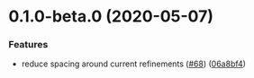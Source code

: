 # 0.1.0-beta.0 (2020-05-07)


### Features

* reduce spacing around current refinements ([#68](https://github.com/algolia/ecomm-unified/issues/68)) ([06a8bf4](https://github.com/algolia/ecomm-unified/commit/06a8bf4a7122065e318713decafaec2d1ce55982))



